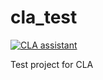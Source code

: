 # cla_test

[![CLA assistant](https://cla-assistant.io/readme/badge/stt-systems/cla_test)](https://cla-assistant.io/stt-systems/cla_test)

Test project for CLA
